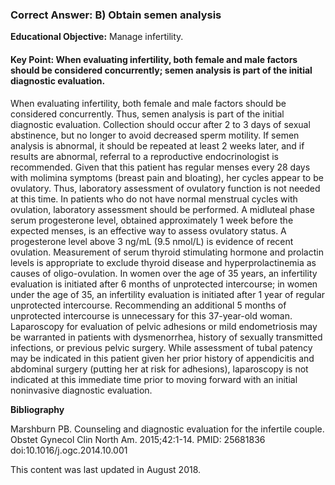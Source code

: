 
### Correct Answer: B) Obtain semen analysis 

**Educational Objective:** Manage infertility.

#### **Key Point:** When evaluating infertility, both female and male factors should be considered concurrently; semen analysis is part of the initial diagnostic evaluation.

When evaluating infertility, both female and male factors should be considered concurrently. Thus, semen analysis is part of the initial diagnostic evaluation. Collection should occur after 2 to 3 days of sexual abstinence, but no longer to avoid decreased sperm motility. If semen analysis is abnormal, it should be repeated at least 2 weeks later, and if results are abnormal, referral to a reproductive endocrinologist is recommended.
Given that this patient has regular menses every 28 days with molimina symptoms (breast pain and bloating), her cycles appear to be ovulatory. Thus, laboratory assessment of ovulatory function is not needed at this time. In patients who do not have normal menstrual cycles with ovulation, laboratory assessment should be performed. A midluteal phase serum progesterone level, obtained approximately 1 week before the expected menses, is an effective way to assess ovulatory status. A progesterone level above 3 ng/mL (9.5 nmol/L) is evidence of recent ovulation. Measurement of serum thyroid stimulating hormone and prolactin levels is appropriate to exclude thyroid disease and hyperprolactinemia as causes of oligo-ovulation.
In women over the age of 35 years, an infertility evaluation is initiated after 6 months of unprotected intercourse; in women under the age of 35, an infertility evaluation is initiated after 1 year of regular unprotected intercourse. Recommending an additional 5 months of unprotected intercourse is unnecessary for this 37-year-old woman.
Laparoscopy for evaluation of pelvic adhesions or mild endometriosis may be warranted in patients with dysmenorrhea, history of sexually transmitted infections, or previous pelvic surgery. While assessment of tubal patency may be indicated in this patient given her prior history of appendicitis and abdominal surgery (putting her at risk for adhesions), laparoscopy is not indicated at this immediate time prior to moving forward with an initial noninvasive diagnostic evaluation.

**Bibliography**

Marshburn PB. Counseling and diagnostic evaluation for the infertile couple. Obstet Gynecol Clin North Am. 2015;42:1-14. PMID: 25681836 doi:10.1016/j.ogc.2014.10.001

This content was last updated in August 2018.